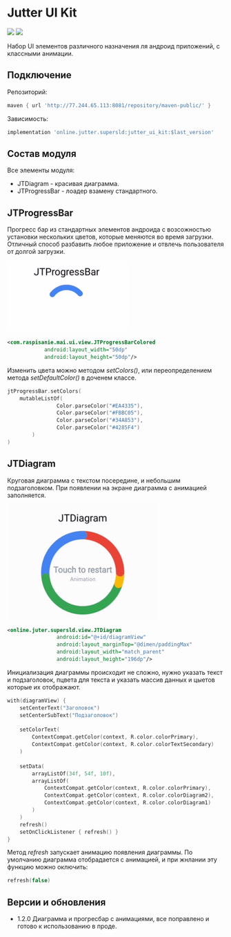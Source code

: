 # Jutter UI Kit
![](https://img.shields.io/github/stars/SuperSLD/JutterUiKit) ![](https://img.shields.io/github/forks/SuperSLD/JutterUiKit)

Набор UI элементов различного назначения ля андроид приложений, с классными анимации.
## Подключение
Репозиторий:
```gradle
maven { url 'http://77.244.65.113:8081/repository/maven-public/' }
```
Зависимость:
```gradle
implementation 'online.jutter.supersld:jutter_ui_kit:$last_version'
```
## Состав модуля
Все элементы модуля:
- JTDiagram - красивая диаграмма.
- JTProgressBar - лоадер взамену стандартного.
## JTProgressBar
Прогресс бар из стандартных элементов андроида с возсожностью установки нескольких цветов, которые меняются во время загрузки. Отличный способ разбавить любое приложение и отвлечь пользователя от долгой загрузки.

![](https://github.com/SuperSLD/JutterUiKit/blob/main/images/20210502_173336.gif?raw=true)

```xml
<com.raspisanie.mai.ui.view.JTProgressBarColored
            android:layout_width="50dp"
            android:layout_height="50dp"/>
```
Изменить цвета можно методом *setColors()*, или переопределением метода *setDefaultColor()* в доченем классе.
```kotlin
jtProgressBar.setColors(
    mutableListOf(
                Color.parseColor("#EA4335"),
                Color.parseColor("#FBBC05"),
                Color.parseColor("#34A853"),
                Color.parseColor("#4285F4")
        )
)
```
## JTDiagram
Круговая диаграмма с текстом посередине, и небольшим подзаголовком. При появлении на экране диаграмма с анимацией заполняется.

![](https://github.com/SuperSLD/JutterUiKit/blob/main/images/20210502_173138.gif?raw=true)
```xml
<online.juter.supersld.view.JTDiagram
                android:id="@+id/diagramView"
                android:layout_marginTop="@dimen/paddingMax"
                android:layout_width="match_parent"
                android:layout_height="196dp"/>
```
Инициализация диаграммы происходит не сложно, нужно указать текст и подзаголовок, пцвета для текста и указать массив данных и цыетов которые их отображают.
```kotlin
with(diagramView) {
    setCenterText("Заголовок")
    setCenterSubText("Подзаголовок")

    setColorText(
        ContextCompat.getColor(context, R.color.colorPrimary),
        ContextCompat.getColor(context, R.color.colorTextSecondary)
    )

    setData(
        arrayListOf(34f, 54f, 10f),
        arrayListOf(
            ContextCompat.getColor(context, R.color.colorPrimary),
            ContextCompat.getColor(context, R.color.colorDiagram2),
            ContextCompat.getColor(context, R.color.colorDiagram1)
        )
    )
    refresh()
    setOnClickListener { refresh() }
}
```
Метод *refresh* запускает анимацию появления диаграммы. По умолчанию диаграмма отобрадается с анимацией, и при жнлании эту функцию можно оключить:
```kotlin
refresh(false)
```
## Версии и обновления
- 1.2.0
Диаграмма и прогресбар с анимациями, все поправлено и готово к использованию в проде.
